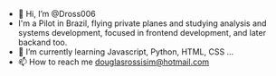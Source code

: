 - 👋 Hi, I’m @Dross006
- I'm a Pilot in Brazil, flying private planes and studying analysis and systems development, focused in frontend development, and later backand too.
- 🌱 I’m currently learning Javascript, Python, HTML, CSS ...
- 📫 How to reach me douglasrossisim@hotmail.com

<!---
Dross006/Dross006 is a ✨ special ✨ repository because its `README.md` (this file) appears on your GitHub profile.
You can click the Preview link to take a look at your changes.
--->
